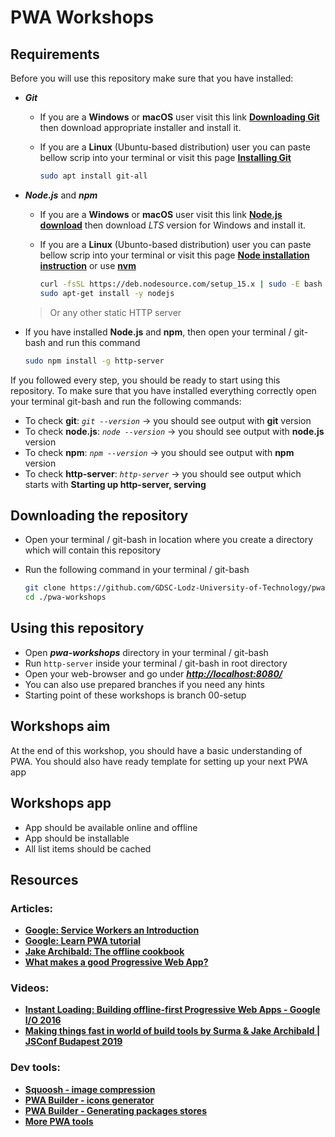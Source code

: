 # PWA Workshops

## Requirements

Before you will use this repository make sure that you have installed:

- **_Git_**

  - If you are a **Windows** or **macOS** user visit this link **[Downloading Git](https://git-scm.com/download/win)**
    then download appropriate installer and install it.
  - If you are a **Linux** (Ubuntu-based distribution) user you can paste bellow scrip into your terminal or visit this
    page **[Installing Git](https://git-scm.com/book/en/v2/Getting-Started-Installing-Git)**

    ```bash
    sudo apt install git-all
    ```

- **_Node.js_** and **_npm_**

  - If you are a **Windows** or **macOS** user visit this link **[Node.js download](https://nodejs.org/en/download/)**
    then download _LTS_ version for Windows and install it.
  - If you are a **Linux** (Ubunto-based distribution) user you can paste bellow scrip into your terminal or visit this
    page **[Node installation instruction](https://nodejs.org/en/download/package-manager/#debian-and-ubuntu-based-linux-distributions)**
    or use **[nvm](https://github.com/nvm-sh/nvm#install--update-script)**

    ```bash
    curl -fsSL https://deb.nodesource.com/setup_15.x | sudo -E bash -
    sudo apt-get install -y nodejs
    ```

  > Or any other static HTTP server

- If you have installed **Node.js** and **npm**, then open your terminal / git-bash and run this command

  ```bash
  sudo npm install -g http-server
  ```

If you followed every step, you should be ready to start using this repository. To make sure that you have installed
everything correctly open your terminal git-bash and run the following commands:

- To check **git**: _`git --version`_ → you should see output with **git** version
- To check **node.js**: _`node --version`_ → you should see output with **node.js** version
- To check **npm**: _`npm --version`_ → you should see output with **npm** version
- To check **http-server**: _`http-server`_ → you should see output which starts with **Starting up http-server,
  serving**

## Downloading the repository

- Open your terminal / git-bash in location where you create a directory which will contain this repository

- Run the following command in your terminal / git-bash

  ```bash
  git clone https://github.com/GDSC-Lodz-University-of-Technology/pwa-workshops.git
  cd ./pwa-workshops
  ```

## Using this repository

- Open **_pwa-workshops_** directory in your terminal / git-bash
- Run `http-server` inside your terminal / git-bash in root directory
- Open your web-browser and go under **_[http://localhost:8080/](http://localhost:8080/)_**
- You can also use prepared branches if you need any hints
- Starting point of these workshops is branch 00-setup

## Workshops aim

At the end of this workshop, you should have a basic understanding of PWA. You should also have ready template for
setting up your next PWA app

## Workshops app

- App should be available online and offline
- App should be installable
- All list items should be cached

## Resources

### Articles:

- **[Google: Service Workers an Introduction](https://developers.google.com/web/fundamentals/primers/service-workers?authuser=1)**
- **[Google: Learn PWA tutorial](https://web.dev/learn/pwa/)**
- **[Jake Archibald: The offline cookbook](https://jakearchibald.com/2014/offline-cookbook/)**
- **[What makes a good Progressive Web App?](https://web.dev/pwa-checklist/)**

### Videos:

- **[Instant Loading: Building offline-first Progressive Web Apps - Google I/O 2016](https://www.youtube.com/watch?v=cmGr0RszHc8)**
- **[Making things fast in world of build tools by Surma & Jake Archibald | JSConf Budapest 2019](https://www.youtube.com/watch?v=fWc3Zu6A3Ws)**

### Dev tools:

- **[Squoosh - image compression](https://squoosh.app/)**
- **[PWA Builder -  icons generator](https://www.pwabuilder.com/imageGenerator)**
- **[PWA Builder - Generating packages stores](https://blog.pwabuilder.com/docs/generating-your-android-package)**
- **[More PWA tools](https://www.pwabuilder.com/)**
